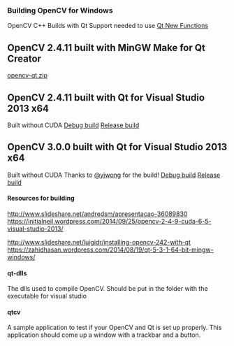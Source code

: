 ### Building OpenCV for Windows 

OpenCV C++ Builds with Qt Support needed to use [Qt New Functions](http://docs.opencv.org/2.4/modules/highgui/doc/qt_new_functions.html)

## OpenCV 2.4.11 built with MinGW Make for Qt Creator 
[opencv-qt.zip](https://github.com/quarbby/OpenCV/files/53346/opencv-qt.zip)

## OpenCV 2.4.11 built with Qt for Visual Studio 2013 x64
Built without CUDA 
[Debug build](https://github.com/quarbby/OpenCV/raw/master/opencvbuilds/OpenCV-2.4.11-Debug-x64.zip)
[Release build](https://github.com/quarbby/OpenCV/raw/master/opencvbuilds/OpenCV-2.4.11-Release-x64.zip)

## OpenCV 3.0.0 built with Qt for Visual Studio 2013 x64
Built without CUDA 
Thanks to [@yjwong](https://github.com/yjwong) for the build!
[Debug build](https://github.com/quarbby/OpenCV/raw/master/opencvbuilds/OpenCV-3.0.0-Debug-AMD64.zip)
[Release build](https://github.com/quarbby/OpenCV/raw/master/opencvbuilds/OpenCV-3.0.0-Release-AMD64.zip)

#### Resources for building
http://www.slideshare.net/andredsm/apresentacao-36089830
https://initialneil.wordpress.com/2014/09/25/opencv-2-4-9-cuda-6-5-visual-studio-2013/

http://www.slideshare.net/luigidr/installing-opencv-242-with-qt
https://zahidhasan.wordpress.com/2014/08/19/qt-5-3-1-64-bit-mingw-windows/

#### qt-dlls
The dlls used to compile OpenCV. Should be put in the folder with the executable for visual studio

#### qtcv
A sample application to test if your OpenCV and Qt is set up properly. This application should come up a window with a trackbar and a button. 
